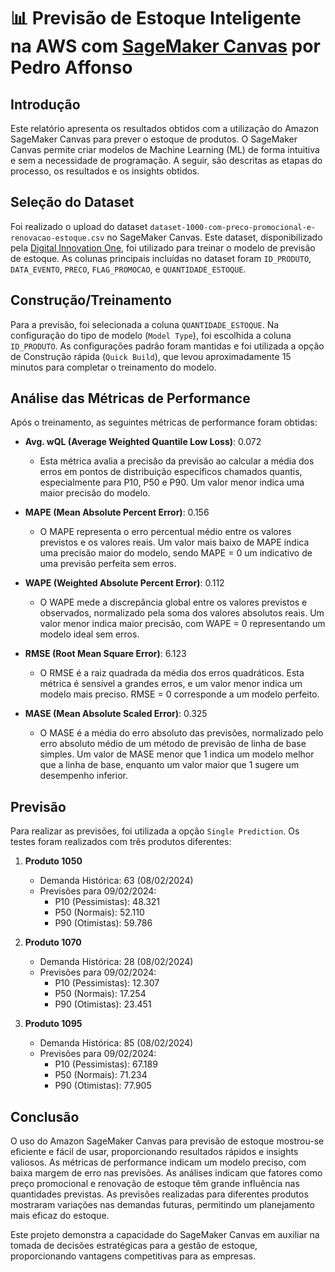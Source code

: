 # 📊 Previsão de Estoque Inteligente na AWS com [SageMaker Canvas](https://aws.amazon.com/pt/sagemaker/canvas/) por Pedro Affonso

## Introdução

Este relatório apresenta os resultados obtidos com a utilização do Amazon SageMaker Canvas para prever o estoque de produtos. O SageMaker Canvas permite criar modelos de Machine Learning (ML) de forma intuitiva e sem a necessidade de programação. A seguir, são descritas as etapas do processo, os resultados e os insights obtidos.

## Seleção do Dataset

Foi realizado o upload do dataset `dataset-1000-com-preco-promocional-e-renovacao-estoque.csv` no SageMaker Canvas. Este dataset, disponibilizado pela [Digital Innovation One](https://web.dio.me/), foi utilizado para treinar o modelo de previsão de estoque. As colunas principais incluídas no dataset foram `ID_PRODUTO`, `DATA_EVENTO`, `PRECO`, `FLAG_PROMOCAO`, e `QUANTIDADE_ESTOQUE`.

## Construção/Treinamento

Para a previsão, foi selecionada a coluna `QUANTIDADE_ESTOQUE`. Na configuração do tipo de modelo (`Model Type`), foi escolhida a coluna `ID_PRODUTO`. As configurações padrão foram mantidas e foi utilizada a opção de Construção rápida (`Quick Build`), que levou aproximadamente 15 minutos para completar o treinamento do modelo.

## Análise das Métricas de Performance

Após o treinamento, as seguintes métricas de performance foram obtidas:

- **Avg. wQL (Average Weighted Quantile Low Loss)**: 0.072
  - Esta métrica avalia a precisão da previsão ao calcular a média dos erros em pontos de distribuição específicos chamados quantis, especialmente para P10, P50 e P90. Um valor menor indica uma maior precisão do modelo.

- **MAPE (Mean Absolute Percent Error)**: 0.156
  - O MAPE representa o erro percentual médio entre os valores previstos e os valores reais. Um valor mais baixo de MAPE indica uma precisão maior do modelo, sendo MAPE = 0 um indicativo de uma previsão perfeita sem erros.

- **WAPE (Weighted Absolute Percent Error)**: 0.112
  - O WAPE mede a discrepância global entre os valores previstos e observados, normalizado pela soma dos valores absolutos reais. Um valor menor indica maior precisão, com WAPE = 0 representando um modelo ideal sem erros.

- **RMSE (Root Mean Square Error)**: 6.123
  - O RMSE é a raiz quadrada da média dos erros quadráticos. Esta métrica é sensível a grandes erros, e um valor menor indica um modelo mais preciso. RMSE = 0 corresponde a um modelo perfeito.

- **MASE (Mean Absolute Scaled Error)**: 0.325
  - O MASE é a média do erro absoluto das previsões, normalizado pelo erro absoluto médio de um método de previsão de linha de base simples. Um valor de MASE menor que 1 indica um modelo melhor que a linha de base, enquanto um valor maior que 1 sugere um desempenho inferior.

## Previsão

Para realizar as previsões, foi utilizada a opção `Single Prediction`. Os testes foram realizados com três produtos diferentes:

1. **Produto 1050**
   - Demanda Histórica: 63 (08/02/2024)
   - Previsões para 09/02/2024:
     - P10 (Pessimistas): 48.321
     - P50 (Normais): 52.110
     - P90 (Otimistas): 59.786

2. **Produto 1070**
   - Demanda Histórica: 28 (08/02/2024)
   - Previsões para 09/02/2024:
     - P10 (Pessimistas): 12.307
     - P50 (Normais): 17.254
     - P90 (Otimistas): 23.451

3. **Produto 1095**
   - Demanda Histórica: 85 (08/02/2024)
   - Previsões para 09/02/2024:
     - P10 (Pessimistas): 67.189
     - P50 (Normais): 71.234
     - P90 (Otimistas): 77.905

## Conclusão

O uso do Amazon SageMaker Canvas para previsão de estoque mostrou-se eficiente e fácil de usar, proporcionando resultados rápidos e insights valiosos. As métricas de performance indicam um modelo preciso, com baixa margem de erro nas previsões. As análises indicam que fatores como preço promocional e renovação de estoque têm grande influência nas quantidades previstas. As previsões realizadas para diferentes produtos mostraram variações nas demandas futuras, permitindo um planejamento mais eficaz do estoque.

Este projeto demonstra a capacidade do SageMaker Canvas em auxiliar na tomada de decisões estratégicas para a gestão de estoque, proporcionando vantagens competitivas para as empresas.

